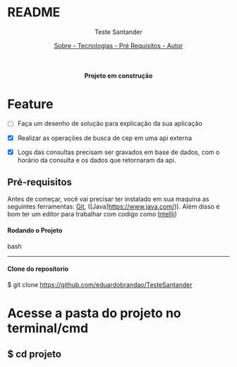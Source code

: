 # README

<P align="center"> Teste Santander </p>

<p align="center">
    <a href="#sobre"> Sobre - </a>
    <a href="#tecnologias"> Tecnologias - </a>
    <a href="#pre-requisitos"> Pré Requisitos - </a>
    <a href="#autor"> Autor </a>
</p>

<br>

<h4 align="center"> Projeto em construção </h4>

# Feature

- [ ] Faça um desenho de solução para explicação da sua aplicação
- [x] Realizar as operações de busca de cep em uma api externa
- [x] Logs das consultas precisam ser gravados em base de dados, com o horário da consulta e os dados que retornaram da api.


## Pré-requisitos

Antes de começar, você vai precisar ter instalado em sua maquina as seguintes ferramentas:
[Git](https://git-scm.com), ([Java]https://www.java.com/)).
Além disso é bom ter um editor para trabalhar com codigo como [Intellij](https://www.jetbrains.com/pt-br/))

#### Rodando o Projeto

bash

---

#### Clone do repositorio

$ git clone <https://github.com/eduardobrandao/TesteSantander>

# Acesse a pasta do projeto no terminal/cmd

## $ cd projeto

